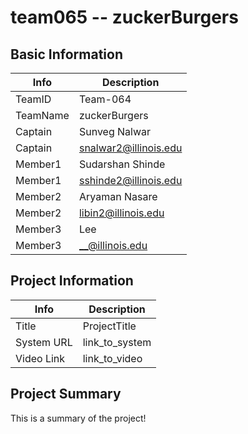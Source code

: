 # team065 -- zuckerBurgers

## Basic Information

|   Info      |        Description     |
| ----------- | ---------------------- |
| TeamID      |        Team-064        |
| TeamName    |        zuckerBurgers       |
| Captain     |       Sunveg Nalwar     |
| Captain     |   snalwar2@illinois.edu |
| Member1     |       Sudarshan Shinde      |
| Member1     |    sshinde2@illinois.edu   |
| Member2     |        Aryaman Nasare     |
| Member2     |   libin2@illinois.edu  |
| Member3     |        Lee        |
| Member3     |   __@illinois.edu  |

## Project Information

|   Info      |        Description     |
| ----------- | ---------------------- |
|  Title      |       ProjectTitle     |
| System URL  |      link_to_system    |
| Video Link  |      link_to_video     |

## Project Summary

This is a summary of the project!
